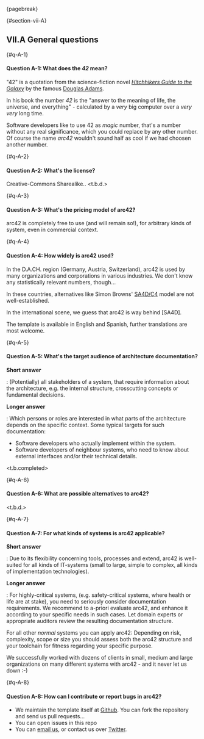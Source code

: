 {pagebreak}

{#section-vii-A}
## VII.A General questions

{#q-A-1}
#### Question A-1: What does the _42_ mean?
"42" is a quotation from the science-fiction novel
[_Hitchhikers Guide to the Galaxy_](https://en.wikipedia.org/wiki/Phrases_from_The_Hitchhiker's_Guide_to_the_Galaxy)
by the famous [Douglas Adams](http://www.theguardian.com/books/2011/feb/03/douglas-adams-42-hitchhiker).

In his book the number _42_ is the "answer to the meaning of life, the universe, and everything" - calculated by a _very_ big computer over a _very very_ long time.

Software developers like to use 42 as _magic_ number, that's a number
without any real significance, which you could replace by any other number.
Of course the name _arc42_ wouldn't sound half as cool if we had choosen
another number.

{#q-A-2}
#### Question A-2: What's the license?

Creative-Commons Sharealike..
<t.b.d.>

{#q-A-3}
#### Question A-3: What's the pricing model of arc42?

arc42 is completely free to use (and will remain so!), for
arbitrary kinds of system, even in commercial context.

{#q-A-4}
#### Question A-4: How widely is arc42 used?
In the D.A.CH. region (Germany, Austria, Switzerland), arc42 is used
by many organizations and corporations in various industries. We don't
know any statistically relevant numbers, though...

In these countries, alternatives like Simon Browns' [SA4D/C4]() model
are not well-established.

In the international scene, we guess that arc42 is way behind [SA4D].

The template is available in English and Spanish, further translations
are most welcome.

{#q-A-5}
#### Question A-5: What's the target audience of architecture documentation?

**Short answer**

: (Potentially) all stakeholders of a system, that require information
about the architecture, e.g. the internal structure, crosscutting concepts
or fundamental decisions.

**Longer answer**

: Which persons or roles are interested in what parts of the architecture
depends on the specific context. Some typical targets for such documentation:

* Software developers who actually implement within the system.
* Software developers of neighbour systems, who need to know about
external interfaces and/or their technical details.

<t.b.completed>

{#q-A-6}
#### Question A-6: What are possible alternatives to arc42?

<t.b.d.>

{#q-A-7}
#### Question A-7: For what kinds of systems is arc42 applicable?
**Short answer**

: Due to its flexibility concerning tools, processes and extend, arc42
is well-suited for all kinds of IT-systems (small to large, simple to complex,
  all kinds of implementation technologies).

**Longer answer**

: For highly-critical systems, (e.g. safety-critical systems, where health
or life are at stake), you need to seriously consider documentation requirements.
We recommend to a-priori evaluate arc42, and enhance it according to your
specific needs in such cases.
Let domain experts or appropriate auditors review the resulting documentation
structure.

For all other _normal_ systems you can apply arc42: Depending on risk,
complexity, scope or size you should assess both the arc42 structure
and your toolchain for fitness regarding your specific purpose.

We successfully worked with dozens of clients in small, medium and
large organizations on many different systems with arc42 - and it never
let us down :-)

{#q-A-8}
#### Question A-8: How can I contribute or report bugs in arc42?

* We maintain the template itself at [Github](https://github.com/arc42). You can fork the repository and send us pull requests...
* You can open issues in this repo
* You can [email us](mailto:info@arc42.de), or contact us over [Twitter](https://twitter.com/arc42Tipps).
